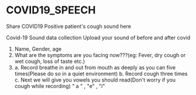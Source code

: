 # COVID19_SPEECH
Share COVID19 Positive patient's cough sound here

Covid-19 Sound data collection 
Upload your sound of before and after covid 
1. Name, Gender, age
2. What are the symptoms are you facing now???(eg: Fever, dry cough or wet cough, loss of taste etc.)
3.  a.  Record breathe in and out from mouth as deeply as you can five times(Please do so in a quiet environment)
    b.  Record cough three times
    c.  Next we will give you vowels  you should read(Don't worry if you cough while recording)
         " a " , "e" , "i"

